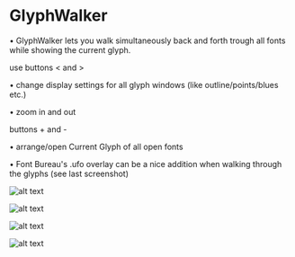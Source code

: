 GlyphWalker
===================

• GlyphWalker lets you walk simultaneously back and forth trough all fonts while showing the current glyph.
  
  use buttons < and >

• change display settings for all glyph windows (like outline/points/blues etc.)

• zoom in and out 

buttons + and -

• arrange/open Current Glyph of all open fonts

• Font Bureau's .ufo overlay can be a nice addition when walking through the glyphs (see last screenshot)


![alt text](https://github.com/luke-snider/robofont-extensions/blob/master/GlyphWalker/GlyphWalker_screen1.png)



![alt text](https://github.com/luke-snider/robofont-extensions/blob/master/GlyphWalker/GlyphWalker_screen4.png)



![alt text](https://github.com/luke-snider/robofont-extensions/blob/master/GlyphWalker/GlyphWalker_screen2.png)


![alt text](https://github.com/luke-snider/robofont-extensions/blob/master/GlyphWalker/GlyphWalker_screen3.png)
